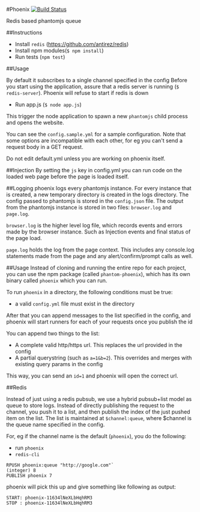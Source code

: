 #Phoenix [![Build Status](https://travis-ci.org/sdslabs/phoenix.svg?branch=master)](https://travis-ci.org/sdslabs/phoenix)

Redis based phantomjs queue

##Instructions

* Install `redis` (https://github.com/antirez/redis)
* Install npm modules(`$ npm install`)
* Run tests (`npm test`)

##Usage

By default it subscribes to a single channel specified in the config
Before you start using the application, assure that a redis server is running (`$ redis-server`).
Phoenix will refuse to start if redis is down

* Run app.js (`$ node app.js`)

This trigger the node application to spawn a new `phantomjs` child process and opens the website.

You can see the `config.sample.yml` for a sample configuration. 
Note that some options are incompatible with each other, for eg
you can't send a request body in a GET request.

Do not edit default.yml unless you are working on phoenix itself.

##Injection
By setting the `js` key in config.yml you can run code on the loaded web page before the page is
loaded itself.

##Logging
phoenix logs every phantomjs instance. For every instance that is created, a new temporary
directory is created in the logs directory. The config passed to phantomjs is stored in the `config.json`
file. The output from the phantomjs instance is stored in two files: `browser.log` and `page.log`.

`browser.log` is the higher level log file, which records events and errors made by the browser instance.
Such as Injection events and final status of the page load.

`page.log` holds the log from the page context. This includes any console.log statements made from the page
and any alert/confirm/prompt calls as well.

##Usage
Instead of cloning and running the entire repo for each project, you can use the npm package
(called `phantom-phoenix`), which has its own binary called `phoenix` which you can run.

To run `phoenix` in a directory, the following conditions must be true:

- a valid `config.yml` file must exist in the directory

After that you can append messages to the list specified in the config, and phoenix will
start runners for each of your requests once you publish the id

You can append two things to the list:

- A complete valid http/https url. This replaces the url provided in the config
- A partial querystring (such as `a=1&b=2`). This overrides and merges with existing query params in the config

This way, you can send an `id=1` and phoenix will open the correct url.

##Redis

Instead of just using a redis pubsub, we use a hybrid pubsub+list model as queue to store logs. Instead
of directly publishing the request to the channel, you push it to a list, and then publish the index
of the just pushed item on the list. The list is maintained at `$channel:queue`, where $channel is the queue
name specified in the config.

For, eg if the channel name is the default (`phoenix`), you do the following:

- run `phoenix`
- `redis-cli`

```
RPUSH phoenix:queue "http://google.com"`
(integer) 8
PUBLISH phoenix 7
```

phoenix will pick this up and give something like following as output:

```
START: phoenix-11634lNeXLbHqhRM3
STOP : phoenix-11634lNeXLbHqhRM3
```
